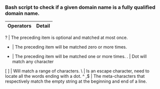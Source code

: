 ### Bash script to check if a given domain name is a fully qualified domain name.


Operators | Detail
---------- | ------

?    |   The preceding item is optional and matched at most once.
*    |   The preceding item will be matched zero or more times.
+    |   The preceding item will be matched one or more times.
.    |   Dot will match any character

[ ]  |   Will match a range of characters.
\    |   Is an escape character, need to locate all the words ending with a dot.
^ ,$ |   The meta-characters that respectively match the empty string at the beginning and end  of a line.
